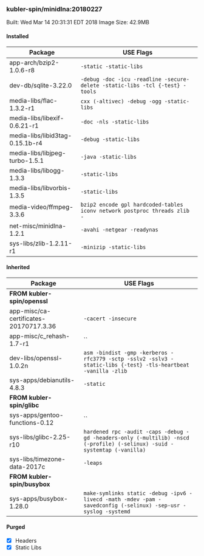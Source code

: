 ### kubler-spin/minidlna:20180227

Built: Wed Mar 14 20:31:31 EDT 2018
Image Size: 42.9MB

#### Installed
Package | USE Flags
--------|----------
app-arch/bzip2-1.0.6-r8 | `-static -static-libs`
dev-db/sqlite-3.22.0 | `-debug -doc -icu -readline -secure-delete -static-libs -tcl {-test} -tools`
media-libs/flac-1.3.2-r1 | `cxx (-altivec) -debug -ogg -static-libs`
media-libs/libexif-0.6.21-r1 | `-doc -nls -static-libs`
media-libs/libid3tag-0.15.1b-r4 | `-debug -static-libs`
media-libs/libjpeg-turbo-1.5.1 | `-java -static-libs`
media-libs/libogg-1.3.3 | `-static-libs`
media-libs/libvorbis-1.3.5 | `-static-libs`
media-video/ffmpeg-3.3.6 | `bzip2 encode gpl hardcoded-tables iconv network postproc threads zlib -`
net-misc/minidlna-1.2.1 | `-avahi -netgear -readynas`
sys-libs/zlib-1.2.11-r1 | `-minizip -static-libs`
#### Inherited
Package | USE Flags
--------|----------
**FROM kubler-spin/openssl** |
app-misc/ca-certificates-20170717.3.36 | `-cacert -insecure`
app-misc/c_rehash-1.7-r1 | ``
dev-libs/openssl-1.0.2n | `asm -bindist -gmp -kerberos -rfc3779 -sctp -sslv2 -sslv3 -static-libs {-test} -tls-heartbeat -vanilla -zlib`
sys-apps/debianutils-4.8.3 | `-static`
**FROM kubler-spin/glibc** |
sys-apps/gentoo-functions-0.12 | ``
sys-libs/glibc-2.25-r10 | `hardened rpc -audit -caps -debug -gd -headers-only (-multilib) -nscd (-profile) (-selinux) -suid -systemtap (-vanilla)`
sys-libs/timezone-data-2017c | `-leaps`
**FROM kubler-spin/busybox** |
sys-apps/busybox-1.28.0 | `make-symlinks static -debug -ipv6 -livecd -math -mdev -pam -savedconfig (-selinux) -sep-usr -syslog -systemd`
#### Purged
- [x] Headers
- [x] Static Libs
